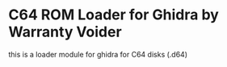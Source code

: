 # C64 ROM Loader for Ghidra by Warranty Voider

this is a loader module for ghidra for C64 disks (.d64)